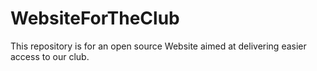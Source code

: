 # WebsiteForTheClub
This repository is for an open source Website aimed at delivering easier access to our club.
